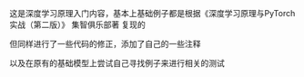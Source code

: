 这是深度学习原理入门内容，基本上基础例子都是根据《深度学习原理与PyTorch实战（第二版）》 集智俱乐部著 复现的

但同样进行了一些代码的修正，添加了自己的一些注释

以及在原有的基础模型上尝试自己寻找例子来进行相关的测试
